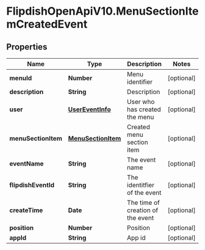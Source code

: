 # FlipdishOpenApiV10.MenuSectionItemCreatedEvent

## Properties
Name | Type | Description | Notes
------------ | ------------- | ------------- | -------------
**menuId** | **Number** | Menu identifier | [optional] 
**description** | **String** | Description | [optional] 
**user** | [**UserEventInfo**](UserEventInfo.md) | User who has created the menu | [optional] 
**menuSectionItem** | [**MenuSectionItem**](MenuSectionItem.md) | Created menu section item | [optional] 
**eventName** | **String** | The event name | [optional] 
**flipdishEventId** | **String** | The identitfier of the event | [optional] 
**createTime** | **Date** | The time of creation of the event | [optional] 
**position** | **Number** | Position | [optional] 
**appId** | **String** | App id | [optional] 


